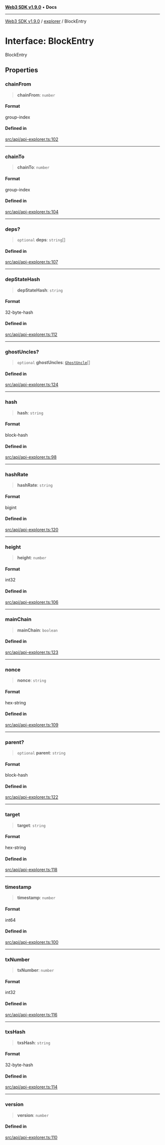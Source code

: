 [**Web3 SDK v1.9.0**](../../../README.md) • **Docs**

***

[Web3 SDK v1.9.0](../../../globals.md) / [explorer](../README.md) / BlockEntry

# Interface: BlockEntry

BlockEntry

## Properties

### chainFrom

> **chainFrom**: `number`

#### Format

group-index

#### Defined in

[src/api/api-explorer.ts:102](https://github.com/Mystic-Nayy/alephium-web3/blob/c1afd789a197ce5fe21f08c2965942090157c33d/packages/web3/src/api/api-explorer.ts#L102)

***

### chainTo

> **chainTo**: `number`

#### Format

group-index

#### Defined in

[src/api/api-explorer.ts:104](https://github.com/Mystic-Nayy/alephium-web3/blob/c1afd789a197ce5fe21f08c2965942090157c33d/packages/web3/src/api/api-explorer.ts#L104)

***

### deps?

> `optional` **deps**: `string`[]

#### Defined in

[src/api/api-explorer.ts:107](https://github.com/Mystic-Nayy/alephium-web3/blob/c1afd789a197ce5fe21f08c2965942090157c33d/packages/web3/src/api/api-explorer.ts#L107)

***

### depStateHash

> **depStateHash**: `string`

#### Format

32-byte-hash

#### Defined in

[src/api/api-explorer.ts:112](https://github.com/Mystic-Nayy/alephium-web3/blob/c1afd789a197ce5fe21f08c2965942090157c33d/packages/web3/src/api/api-explorer.ts#L112)

***

### ghostUncles?

> `optional` **ghostUncles**: [`GhostUncle`](GhostUncle.md)[]

#### Defined in

[src/api/api-explorer.ts:124](https://github.com/Mystic-Nayy/alephium-web3/blob/c1afd789a197ce5fe21f08c2965942090157c33d/packages/web3/src/api/api-explorer.ts#L124)

***

### hash

> **hash**: `string`

#### Format

block-hash

#### Defined in

[src/api/api-explorer.ts:98](https://github.com/Mystic-Nayy/alephium-web3/blob/c1afd789a197ce5fe21f08c2965942090157c33d/packages/web3/src/api/api-explorer.ts#L98)

***

### hashRate

> **hashRate**: `string`

#### Format

bigint

#### Defined in

[src/api/api-explorer.ts:120](https://github.com/Mystic-Nayy/alephium-web3/blob/c1afd789a197ce5fe21f08c2965942090157c33d/packages/web3/src/api/api-explorer.ts#L120)

***

### height

> **height**: `number`

#### Format

int32

#### Defined in

[src/api/api-explorer.ts:106](https://github.com/Mystic-Nayy/alephium-web3/blob/c1afd789a197ce5fe21f08c2965942090157c33d/packages/web3/src/api/api-explorer.ts#L106)

***

### mainChain

> **mainChain**: `boolean`

#### Defined in

[src/api/api-explorer.ts:123](https://github.com/Mystic-Nayy/alephium-web3/blob/c1afd789a197ce5fe21f08c2965942090157c33d/packages/web3/src/api/api-explorer.ts#L123)

***

### nonce

> **nonce**: `string`

#### Format

hex-string

#### Defined in

[src/api/api-explorer.ts:109](https://github.com/Mystic-Nayy/alephium-web3/blob/c1afd789a197ce5fe21f08c2965942090157c33d/packages/web3/src/api/api-explorer.ts#L109)

***

### parent?

> `optional` **parent**: `string`

#### Format

block-hash

#### Defined in

[src/api/api-explorer.ts:122](https://github.com/Mystic-Nayy/alephium-web3/blob/c1afd789a197ce5fe21f08c2965942090157c33d/packages/web3/src/api/api-explorer.ts#L122)

***

### target

> **target**: `string`

#### Format

hex-string

#### Defined in

[src/api/api-explorer.ts:118](https://github.com/Mystic-Nayy/alephium-web3/blob/c1afd789a197ce5fe21f08c2965942090157c33d/packages/web3/src/api/api-explorer.ts#L118)

***

### timestamp

> **timestamp**: `number`

#### Format

int64

#### Defined in

[src/api/api-explorer.ts:100](https://github.com/Mystic-Nayy/alephium-web3/blob/c1afd789a197ce5fe21f08c2965942090157c33d/packages/web3/src/api/api-explorer.ts#L100)

***

### txNumber

> **txNumber**: `number`

#### Format

int32

#### Defined in

[src/api/api-explorer.ts:116](https://github.com/Mystic-Nayy/alephium-web3/blob/c1afd789a197ce5fe21f08c2965942090157c33d/packages/web3/src/api/api-explorer.ts#L116)

***

### txsHash

> **txsHash**: `string`

#### Format

32-byte-hash

#### Defined in

[src/api/api-explorer.ts:114](https://github.com/Mystic-Nayy/alephium-web3/blob/c1afd789a197ce5fe21f08c2965942090157c33d/packages/web3/src/api/api-explorer.ts#L114)

***

### version

> **version**: `number`

#### Defined in

[src/api/api-explorer.ts:110](https://github.com/Mystic-Nayy/alephium-web3/blob/c1afd789a197ce5fe21f08c2965942090157c33d/packages/web3/src/api/api-explorer.ts#L110)
